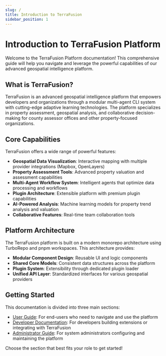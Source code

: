 ```yaml
---
slug: /
title: Introduction to TerraFusion
sidebar_position: 1
---
```


# Introduction to TerraFusion Platform

Welcome to the TerraFusion Platform documentation! This comprehensive guide will help you navigate and leverage the powerful capabilities of our advanced geospatial intelligence platform.

## What is TerraFusion?

TerraFusion is an advanced geospatial intelligence platform that empowers developers and organizations through a modular multi-agent CLI system with cutting-edge adaptive learning technologies. The platform specializes in property assessment, geospatial analysis, and collaborative decision-making for county assessor offices and other property-focused organizations.

## Core Capabilities

TerraFusion offers a wide range of powerful features:

- **Geospatial Data Visualization**: Interactive mapping with multiple provider integrations (Mapbox, OpenLayers)
- **Property Assessment Tools**: Advanced property valuation and assessment capabilities
- **Multi-Agent Workflow System**: Intelligent agents that optimize data processing and workflows
- **Plugin Architecture**: Extensible platform with premium plugin capabilities
- **AI-Powered Analysis**: Machine learning models for property trend analysis and valuation
- **Collaborative Features**: Real-time team collaboration tools

## Platform Architecture

The TerraFusion platform is built on a modern monorepo architecture using TurboRepo and pnpm workspaces. This architecture provides:

- **Modular Component Design**: Reusable UI and logic components
- **Shared Core Models**: Consistent data structures across the platform
- **Plugin System**: Extensibility through dedicated plugin loader
- **Unified API Layer**: Standardized interfaces for various geospatial providers

## Getting Started

This documentation is divided into three main sections:

- [User Guide](/user): For end-users who need to navigate and use the platform
- [Developer Documentation](/dev): For developers building extensions or integrating with TerraFusion
- [Administrator Guide](/admin): For system administrators configuring and maintaining the platform

Choose the section that best fits your role to get started!